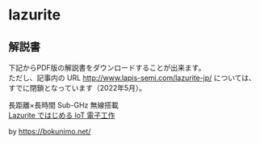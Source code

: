 # lazurite

## 解説書
下記からPDF版の解説書をダウンロードすることが出来ます。  
ただし、記事内の URL http://www.lapis-semi.com/lazurite-jp/ については、すでに閉鎖となっています（2022年5月）。

長距離×長時間 Sub-GHz 無線搭載  
[Lazurite ではじめる IoT 電子工作](https://bokunimo.net/cq/lazurite/Lazurite_20180305.pdf)

by
<https://bokunimo.net/>
